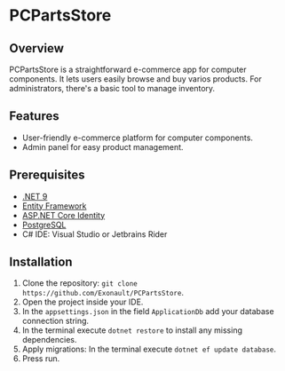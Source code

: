 # PCPartsStore

## Overview
PCPartsStore is a straightforward e-commerce app for computer components. It lets users easily browse and buy varios products. For administrators, there's a basic tool to manage inventory.

## Features
- User-friendly e-commerce platform for computer components.
- Admin panel for easy product management.

## Prerequisites
- [.NET 9](https://dotnet.microsoft.com/download/dotnet/9.0)
- [Entity Framework](https://docs.microsoft.com/en-us/ef/core/)
- [ASP.NET Core Identity](https://docs.microsoft.com/en-us/aspnet/core/security/authentication/identity)
- [PostgreSQL](https://www.postgresql.org/download/)
- C# IDE: Visual Studio or Jetbrains Rider

## Installation
1. Clone the repository: `git clone https://github.com/Exonault/PCPartsStore`.
2. Open the project inside your IDE.
3. In the `appsettings.json` in the field `ApplicationDb` add your database connection string.
4. In the terminal execute `dotnet restore` to install any missing dependencies.
5. Apply migrations: In the terminal execute `dotnet ef update database`. 
6. Press run.
